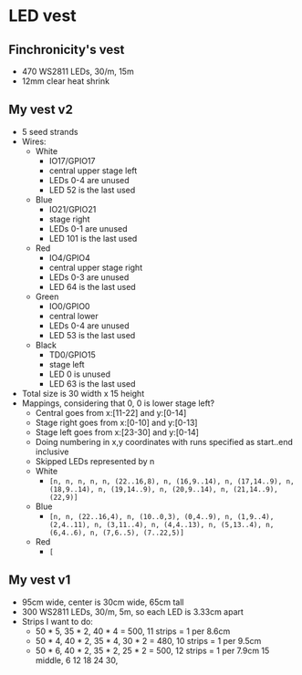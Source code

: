 LED vest
========

Finchronicity's vest
--------------------

- 470 WS2811 LEDs, 30/m, 15m
- 12mm clear heat shrink

My vest v2
----------

- 5 seed strands
- Wires:
  - White
    - IO17/GPIO17
    - central upper stage left
    - LEDs 0-4 are unused
    - LED 52 is the last used
  - Blue
    - IO21/GPIO21
    - stage right
    - LEDs 0-1 are unused
    - LED 101 is the last used
  - Red
    - IO4/GPIO4
    - central upper stage right
    - LEDs 0-3 are unused
    - LED 64 is the last used
  - Green
    - IO0/GPIO0
    - central lower
    - LEDs 0-4 are unused
    - LED 53 is the last used
  - Black
    - TD0/GPIO15
    - stage left
    - LED 0 is unused
    - LED 63 is the last used
- Total size is 30 width x 15 height
- Mappings, considering that 0, 0 is lower stage left?
  - Central goes from x:[11-22] and y:[0-14]
  - Stage right goes from x:[0-10] and y:[0-13]
  - Stage left goes from x:[23-30] and y:[0-14]
  - Doing numbering in x,y coordinates with runs specified as start..end inclusive
  - Skipped LEDs represented by n
  - White
    - `[n, n, n, n, n, (22..16,8), n, (16,9..14), n, (17,14..9), n, (18,9..14), n, (19,14..9), n, (20,9..14), n, (21,14..9), (22,9)]`
  - Blue
    - `[n, n, (22..16,4), n, (10..0,3), (0,4..9), n, (1,9..4), (2,4..11), n, (3,11..4), n, (4,4..13), n, (5,13..4), n, (6,4..6), n, (7,6..5), (7..22,5)]`
  - Red
    - `[`

My vest v1
----------

- 95cm wide, center is 30cm wide, 65cm tall 
- 300 WS2811 LEDs, 30/m, 5m, so each LED is 3.33cm apart
- Strips I want to do:
  - 50 * 5, 35 * 2, 40 * 4 = 500, 11 strips = 1 per 8.6cm
  - 50 * 4, 40 * 2, 35 * 4, 30 * 2 = 480, 10 strips = 1 per 9.5cm
  - 50 * 6, 40 * 2, 35 * 2, 25 * 2 = 500, 12 strips = 1 per 7.9cm
15 middle, 6 12 18 24 30, 
